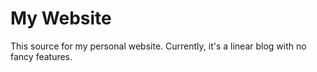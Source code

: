 # My Website

This source for my personal website. Currently, it's a linear blog with no fancy features.
